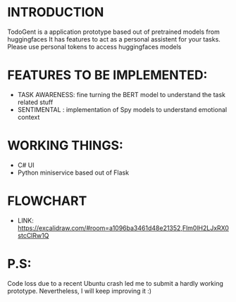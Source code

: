 # INTRODUCTION
TodoGent is a application prototype based out of pretrained models from huggingfaces
It has features to act as a personal assistent for your tasks. Please use personal tokens to access 
huggingfaces models

# FEATURES TO BE IMPLEMENTED:
- TASK AWARENESS: fine turning the BERT model to understand the task related stuff
- SENTIMENTAL : implementation of Spy models to understand emotional context

# WORKING THINGS:
- C# UI
- Python miniservice based out of Flask

# FLOWCHART
- LINK: https://excalidraw.com/#room=a1096ba3461d48e21352,Flm0lH2LJxRX0stcClRw1Q

# P.S:
Code loss due to a recent Ubuntu crash led me to submit a hardly working
prototype. Nevertheless, I will keep improving it :) 
